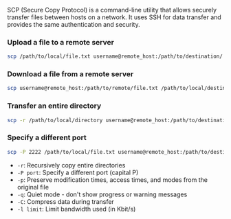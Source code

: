 SCP (Secure Copy Protocol) is a command-line utility that allows securely transfer files between hosts on a network. It uses SSH for data transfer and provides the same authentication and security.

### Upload a file to a remote server

```bash
scp /path/to/local/file.txt username@remote_host:/path/to/destination/
```

### Download a file from a remote server

```bash
scp username@remote_host:/path/to/remote/file.txt /path/to/local/destination/
```

### Transfer an entire directory

```bash
scp -r /path/to/local/directory username@remote_host:/path/to/destination/
```

### Specify a different port

```bash
scp -P 2222 /path/to/local/file.txt username@remote_host:/path/to/destination/
```


- `-r`: Recursively copy entire directories
- `-P port`: Specify a different port (capital P)
- `-p`: Preserve modification times, access times, and modes from the original file
- `-q`: Quiet mode - don't show progress or warning messages
- `-C`: Compress data during transfer
- `-l limit`: Limit bandwidth used (in Kbit/s)
